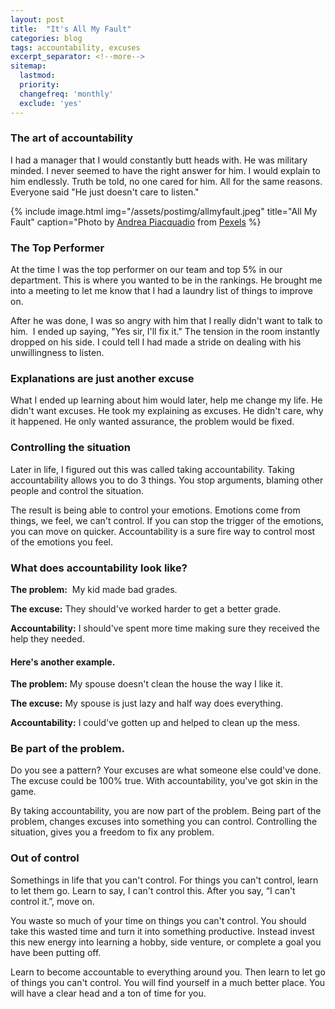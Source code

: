 ```yaml
---
layout: post
title:  "It's All My Fault"
categories: blog
tags: accountability, excuses
excerpt_separator: <!--more-->
sitemap:
  lastmod: 
  priority: 
  changefreq: 'monthly'
  exclude: 'yes'
---
```

### The art of accountability

I had a manager that I would constantly butt heads with. He was military minded. I never seemed to have the right answer for him. I would explain to him endlessly. 
Truth be told, no one cared for him. All for the same reasons. Everyone said "He just doesn't care to listen." <!--more-->

{% include image.html
  img="/assets/postimg/allmyfault.jpeg"
  title="All My Fault"
  caption="Photo by <a href="https://www.pexels.com/@olly?utm_content=attributionCopyText&utm_medium=referral&utm_source=pexels">Andrea Piacquadio</a> from <a href= "https://www.pexels.com/photo/man-with-hand-on-temple-looking-at-laptop-842554/?utm_content=attributionCopyText&utm_medium=referral&utm_source=pexels">Pexels</a> %}

### **The Top Performer**  
At the time I was the top performer on our team and top 5% in our department. This is where you wanted to be in the rankings. He brought me into a meeting to let me know that I had a laundry list of things to improve on. 

After he was done, I was so angry with him that I really didn't want to talk to him.  I ended up saying, "Yes sir, I'll fix it." The tension in the room instantly dropped on his side. I could tell I had made a stride on dealing with his unwillingness to listen.


### **Explanations are just another excuse**  
What I ended up learning about him would later, help me change my life. He didn't want excuses. He took my explaining as excuses. He didn't care, why it happened. He only wanted assurance, the problem would be fixed. 


### **Controlling the situation**  
Later in life, I figured out this was called taking accountability. Taking accountability allows you to do 3 things. You stop arguments, blaming other people and control the situation.

The result is being able to control your emotions. Emotions come from things, we feel, we can't control. If you can stop the trigger of the emotions, you can move on quicker. Accountability is a sure fire way to control most of the emotions you feel.  


### **What does accountability look like?**  
**The problem:**  My kid made bad grades.
      
**The excuse:** They should've worked harder to get a better grade.
      
**Accountability:** I should've spent more time making sure they received the help they needed.
      
#### **Here's another example.**  
**The problem:** My spouse doesn't clean the house the way I like it.
      
**The excuse:** My spouse is just lazy and half way does everything.
      
**Accountability:** I could've gotten up and helped to clean up the mess. 


### **Be part of the problem.**  
Do you see a pattern? Your excuses are what someone else could've done. The excuse could be 100% true. With accountability, you've got skin in the game. 

By taking accountability, you are now part of the problem. Being part of the problem, changes excuses into something you can control. Controlling the situation, gives you a freedom to fix any problem. 


### **Out of control**  
Somethings in life that you can't control. For things you can't control, learn to let them go. Learn to say, I can't control this. After you say, “I can't control it.”, move on. 

You waste so much of your time on things you can't control. You should take this wasted time and turn it into something productive. Instead invest this new energy into learning a hobby, side venture, or complete a goal you have been putting off.

Learn to become accountable to everything around you. Then learn to let go of things you can't control. You will find yourself in a much better place. You will have a clear head and a ton of time for you.
